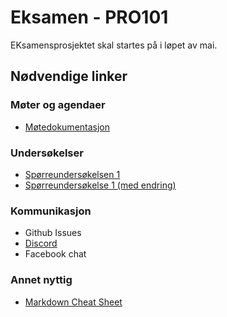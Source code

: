 # Eksamen - PRO101

EKsamensprosjektet skal startes på i løpet av mai.

## Nødvendige linker 
### Møter og agendaer 
* [Møtedokumentasjon](https://docs.google.com/document/d/1FUXLOJg794F6NIIu2mLVjFSWY7_rolldiPLHSG068us/edit)
### Undersøkelser
* [Spørreundersøkelsen 1](https://docs.google.com/forms/d/15b7D72Gg4rgdub0f1uqU4CA9Ao_-V0SKcULedAaiVB8/edit)
* [Spørreundersøkelse 1 (med endring)](https://docs.google.com/forms/d/1UR7eo3kX0v_yvSnWNsZMbWUsGRVToseopP5vBos-1L8/edit)
### Kommunikasjon 
* Github Issues 
* [Discord](https://discord.gg/FgPVHz)
* Facebook chat 


### Annet nyttig
* [Markdown Cheat Sheet](https://github.com/adam-p/markdown-here/wiki/Markdown-Cheatsheet#links)

